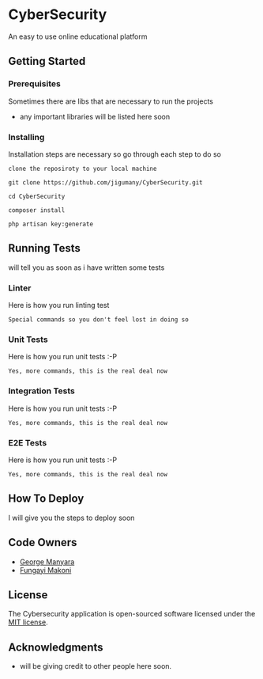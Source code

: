 # CyberSecurity

An easy to use online educational platform

## Getting Started

### Prerequisites

Sometimes there are libs that are necessary to run the projects

-   any important libraries will be listed here soon

### Installing

Installation steps are necessary so go through each step to do so

```
clone the reposiroty to your local machine

git clone https://github.com/jigumany/CyberSecurity.git

cd CyberSecurity

composer install

php artisan key:generate

```

## Running Tests

will tell you as soon as i have written some tests

### Linter

Here is how you run linting test

```
Special commands so you don't feel lost in doing so
```

### Unit Tests

Here is how you run unit tests :-P

```
Yes, more commands, this is the real deal now
```

### Integration Tests

Here is how you run unit tests :-P

```
Yes, more commands, this is the real deal now
```

### E2E Tests

Here is how you run unit tests :-P

```
Yes, more commands, this is the real deal now
```

## How To Deploy

I will give you the steps to deploy soon

## Code Owners

-   [George Manyara](https://github.com/jigumany)
-   [Fungayi Makoni](https://github.com/fungayimakoni)

## License

The Cybersecurity application is open-sourced software licensed under the [MIT license](https://opensource.org/licenses/MIT).

## Acknowledgments

-   will be giving credit to other people here soon.
